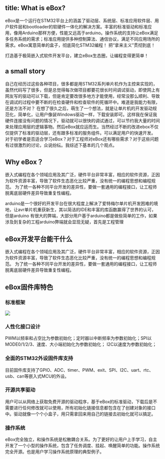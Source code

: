 title: What is eBox?
---
eBox是一个运行在STM32平台上的涵盖了驱动层、系统层、标准应用软件层、用户软件层和bootloader的软硬件一体化的解决方案。丰富的标准驱动和标准应用，像用Arduino那样方便，性能又远高于arduino。操作系统的支持让eBox满足多任务系统的需求；标准应用提供多种控制算法、通信协议，满足不同应用场所的需求。eBox寓意简单的盒子，彻底简化STM32编程！
把“拿来主义”贯彻到底！

打造基于极简嵌入式软件开发平台，建立eBox生态圈，让编程变得更简单！
## a small story
自己在经历过这些各种项目，很多都是用STM32系列单片机作为主控来实现的，虽然代码写了很多，但是总觉得每次做项目都要花很长时间调试驱动，即使网上有网友写的驱动可以下载，但是肯定要改很多地方才能使用，经常没那么顺利、导致在调试的过程中要不断的在检查硬件和检查软件的死循环中。难道是我能力有限，还是方法不对？
在想了很久之后，萌生了一个想法，就是让单片机的开发驱动规范化，简单化，让用户像装Windows驱动一样，下载安装即可。这样我在保证我硬件连接没有问题的情况下，驱动就可以很快的调试通过，可以节约我大量的时间来处理应用层的逻辑事物。然后eBox就应运而生。当然经过不断的改进ebox不仅仅提供了标准的驱动层，还有跟多标准的服务组件。可以满足用户的快速开发。
对于初学者是否适合学习eBox？对于工程师对eBox还有哪些需求？对于这些问题有过很激烈的讨论，众说纷纭。我综述下基本的几个观点。

## Why eBox？
嵌入式编程在各个领域应用及其广泛，硬件平台非常丰富，相应的软件资源，正因为软件资源丰富，导致了软件生态恶化比较严重，没有统一的编程思想和编程规范。
为了统一各种不同平台开发的差异性，要做一套通用的编程接口，让工程师脱离底层硬件差异导致重复性编程。

arduino是一个很好的开发平台在很大程度上解决了爱特梅尔单片机开发困难的境地，让avr单片机重获新生，其以简洁的IDE和丰富的库函数赢得了世界的认可，但是arduino
有很大的弊端，大部分用户基于arduino都是做些简单的工作，如果涉及到复杂的工程arduino弊端就会显现无疑，首先是工程管理

## eBox开发平台能干什么
嵌入式编程在各个领域应用及其广泛，硬件平台非常丰富，相应的软件资源，正因为软件资源丰富，导致了软件生态恶化比较严重，没有统一的编程思想和编程规范。
为了统一各种不同平台开发的差异性，要做一套通用的编程接口，让工程师脱离底层硬件差异导致重复性编程。
## eBox固件库特色

### 标准框架
![](http://i1.piimg.com/567571/31af78c3a5233533.png)

### 人性化接口设计
PWM以频率和占空比为参数初始化；定时器以中断频率为参数初始化；SPI以MODE0/1/2/3、速度、大小端初始化为参数初始化；
I2C以速度为参数初始化；

### 全面的STM32外设固件库支持
目前固件库支持了GPIO、ADC、timer、PWM、exit、SPI、I2C、uart、rtc、usb、can等嵌入式MCU的外设。

### 开源共享驱动
用户可以从网络上获取免费开源的驱动程序，基于eBox的标准驱动，下载后是不需要进行任何修改就可以使用，所有初始化链接信息都包含在了创建对象的接口中。驱动就像一个个小盒子，用只需拿回来用自己的链接去初始化就可以搞定。

### 操作系统
eBox完全独立，和操作系统是松散耦合关系。为了更好的让用户上手学习，自主开发了一个小型的操作系统，包含了任务调度、挂起、唤醒简单的功能。操作系统完全开源。也是用户学习操作系统原理的典型例子。
